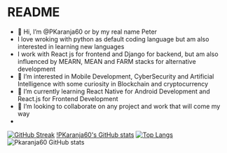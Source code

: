 # README
- 👋 Hi, I’m @PKaranja60 or by my real name Peter 
- I love wroking with python as default coding language but am also interested in learning new languages
- I work with React js for frontend and Django for backend, but am also influenced by MEARN, MEAN and FARM stacks for alternative development
- 👀 I’m interested in Mobile Development, CyberSecurity and Artificial Intelligence with some curiosity in Blockchain and
cryptocurrency
- 🌱 I’m currently learning React Native for Android Development and React.js for Frontend Development
- 💞️ I’m looking to collaborate on any project and work that will come my way
- 
[![GitHub Streak](https://github-readme-streak-stats.herokuapp.com/?user=pkaranja60)](https://git.io/streak-stats)
[!PKaranja60's GitHub stats](https://github-readme-stats.vercel.app/api?username=pkaranja60)
[![Top Langs](https://github-readme-stats.vercel.app/api/top-langs/?username=pkaranja60&layout=compact&theme=dark)](https://github.com/anuraghazra/github-readme-stats)
![Pkaranja60 GitHub stats](https://github-readme-stats.vercel.app/api?username=pkaranja60&show_icons=true&theme=radical)
